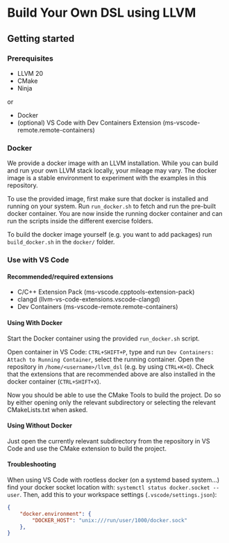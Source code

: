 # Build Your Own DSL using LLVM

## Getting started

### Prerequisites
- LLVM 20
- CMake
- Ninja

or

- Docker
- (optional) VS Code with Dev Containers Extension (ms-vscode-remote.remote-containers)

### Docker

We provide a docker image with an LLVM installation.
While you can build and run your own LLVM stack locally, your mileage may vary.
The docker image is a stable environment to experiment with the examples in this repository.

To use the provided image, first make sure that docker is installed and running on your system.
Run `run_docker.sh` to fetch and run the pre-built docker container.
You are now inside the running docker container and can run the scripts inside the different exercise folders.

To build the docker image yourself (e.g. you want to add packages) run `build_docker.sh` in the `docker/` folder.

### Use with VS Code

#### Recommended/required extensions
- C/C++ Extension Pack (ms-vscode.cpptools-extension-pack)
- clangd (llvm-vs-code-extensions.vscode-clangd)
- Dev Containers (ms-vscode-remote.remote-containers)

#### Using With Docker
Start the Docker container using the provided `run_docker.sh` script.

Open container in VS Code: `CTRL+SHIFT+P`, type and run `Dev Containers: Attach to Running Container`, select the running container.
Open the repository in `/home/<username>/llvm_dsl` (e.g. by using `CTRL+K+O`).
Check that the extensions that are recommended above are also installed in the docker container (`CTRL+SHIFT+X`).

Now you should be able to use the CMake Tools to build the project.
Do so by either opening only the relevant subdirectory or selecting the relevant CMakeLists.txt when asked.

#### Using Without Docker
Just open the currently relevant subdirectory from the repository in VS Code and use the CMake extension to build the project.

#### Troubleshooting

When using VS Code with rootless docker (on a systemd based system...) find your docker socket location with: `systemctl status docker.socket --user`.
Then, add this to your workspace settings (`.vscode/settings.json`):
```json
{
    "docker.environment": {
        "DOCKER_HOST": "unix:///run/user/1000/docker.sock"
    },
}
```
